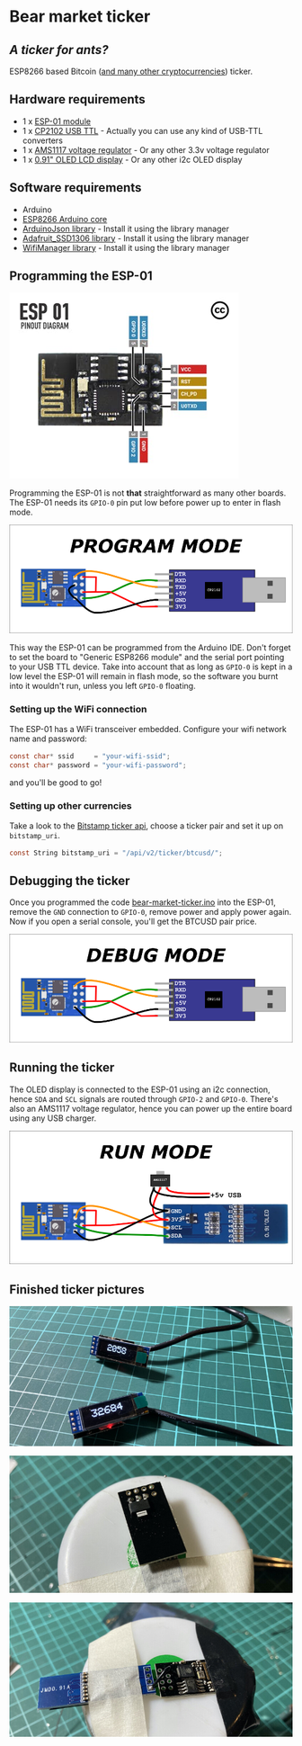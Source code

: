 # Bear market ticker

## _A ticker for ants?_

ESP8266 based Bitcoin ([and many other cryptocurrencies](https://www.bitstamp.net/api/#ticker)) ticker.

## Hardware requirements

- 1 x [ESP-01 module](https://www.ebay.com/itm/384230826303)
- 1 x [CP2102 USB TTL](https://www.ebay.com/itm/284317008939) - Actually you can use any kind of USB-TTL converters
- 1 x [AMS1117 voltage regulator](https://www.ebay.com/itm/114900248696) - Or any other 3.3v voltage regulator
- 1 x [0.91" OLED LCD display](https://www.ebay.com/itm/284373421980) - Or any other i2c OLED display

## Software requirements

- Arduino
- [ESP8266 Arduino core](https://github.com/esp8266/Arduino)
- [ArduinoJson library](https://arduinojson.org/) - Install it using the library manager
- [Adafruit_SSD1306 library](https://github.com/adafruit/Adafruit_SSD1306) - Install it using the library manager
- [WifiManager library](https://github.com/tzapu/WiFiManager) - Install it using the library manager

## Programming the ESP-01

![ESP-01 pinout](esp-01-pinout.jpeg)

Programming the ESP-01 is not **that** straightforward as many other boards. The ESP-01 needs its `GPIO-0` pin put low before power up to enter in flash mode.

![ESP-01 program mode](program_mode.png)

This way the ESP-01 can be programmed from the Arduino IDE. Don't forget to set the board to "Generic ESP8266 module" and the serial port pointing to your USB TTL device. Take into account that as long as `GPIO-0` is kept in a low level the ESP-01 will remain in flash mode, so the software you burnt into it wouldn't run, unless you left `GPIO-0` floating.

### Setting up the WiFi connection

The ESP-01 has a WiFi transceiver embedded. Configure your wifi network name and password:

```c
const char* ssid     = "your-wifi-ssid";
const char* password = "your-wifi-password";
```

and you'll be good to go!

### Setting up other currencies

Take a look to the [Bitstamp ticker api](https://www.bitstamp.net/api/#ticker), choose a ticker pair and set it up on `bitstamp_uri`.

```c
const String bitstamp_uri = "/api/v2/ticker/btcusd/";
```

## Debugging the ticker

Once you programmed the code [bear-market-ticker.ino](bear-market-ticker.ino) into the ESP-01, remove the `GND` connection to `GPIO-0`, remove power and apply power again. Now if you open a serial console, you'll get the BTCUSD pair price.

![ESP-01 debug mode](debug_mode.png)

## Running the ticker

The OLED display is connected to the ESP-01 using an i2c connection, hence `SDA` and `SCL` signals are routed through `GPIO-2` and `GPIO-0`. There's also an AMS1117 voltage regulator, hence you can power up the entire board using any USB charger.

![ESP-01 run mode](run_mode.png)

## Finished ticker pictures

![Bitcoin and Ethereum ticker](eth_btc_ticker.jpg)

![Soldering the AMS1117](voltage_regulator.jpg)

![Soldering the display](solder.jpg)
